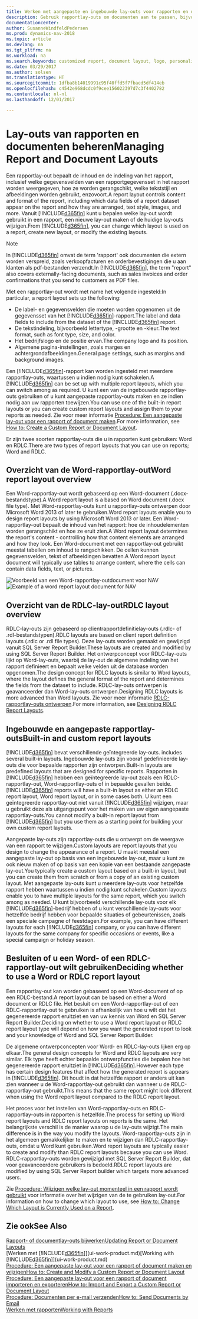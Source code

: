 ```yaml
---
title: Werken met aangepaste en ingebouwde lay-outs voor rapporten en documenten
description: Gebruik rapportlay-outs om documenten aan te passen, bijvoorbeeld om het lettertype of logo aan te passen of pagina-instellingen of PDF-bestanden die u naar klanten verzendt.
documentationcenter: 
author: SusanneWindfeldPedersen
ms.prod: dynamics-nav-2018
ms.topic: article
ms.devlang: na
ms.tgt_pltfrm: na
ms.workload: na
ms.search.keywords: customized report, document layout, logo, personalize
ms.date: 03/29/2017
ms.author: solsen
ms.translationtype: HT
ms.sourcegitcommit: 1dfba8b14019991c95f40ffd5f7fbaed5df414eb
ms.openlocfilehash: c4542e968dcdc0f9cee156022397d7c3f4402782
ms.contentlocale: nl-nl
ms.lasthandoff: 12/01/2017

---
```

# <a name="managing-report-and-document-layouts"></a><span data-ttu-id="dbe3d-103">Lay-outs van rapporten en documenten beheren</span><span class="sxs-lookup"><span data-stu-id="dbe3d-103">Managing Report and Document Layouts</span></span>
<span data-ttu-id="dbe3d-104">Een rapportlay-out bepaalt de inhoud en de indeling van het rapport, inclusief welke gegevensvelden van een rapportgegevensset in het rapport worden weergegeven, hoe ze worden gerangschikt, welke tekststijl en afbeeldingen worden gebruikt, enzovoort.</span><span class="sxs-lookup"><span data-stu-id="dbe3d-104">A report layout controls content and format of the report, including which data fields of a report dataset appear on the report and how they are arranged, text style, images, and more.</span></span> <span data-ttu-id="dbe3d-105">Vanuit [!INCLUDE[d365fin](includes/d365fin_md.md)] kunt u bepalen welke lay-out wordt gebruikt in een rapport, een nieuwe lay-out maken of de huidige lay-outs wijzigen.</span><span class="sxs-lookup"><span data-stu-id="dbe3d-105">From [!INCLUDE[d365fin](includes/d365fin_md.md)], you can change which layout is used on a report, create new layout, or modify the existing layouts.</span></span>

> [!NOTE]  
>   <span data-ttu-id="dbe3d-106">In [!INCLUDE[d365fin](includes/d365fin_md.md)] omvat de term 'rapport' ook documenten die extern worden verspreid, zoals verkoopfacturen en orderbevestigingen die u aan klanten als pdf-bestanden verzendt.</span><span class="sxs-lookup"><span data-stu-id="dbe3d-106">In [!INCLUDE[d365fin](includes/d365fin_md.md)], the term "report" also covers externally-facing documents, such as sales invoices and order confirmations that you send to customers as PDF files.</span></span>

<span data-ttu-id="dbe3d-107">Met een rapportlay-out wordt met name het volgende ingesteld:</span><span class="sxs-lookup"><span data-stu-id="dbe3d-107">In particular, a report layout sets up the following:</span></span>

* <span data-ttu-id="dbe3d-108">De label- en gegevensvelden die moeten worden opgenomen uit de gegevensset van het [!INCLUDE[d365fin](includes/d365fin_md.md)]-rapport.</span><span class="sxs-lookup"><span data-stu-id="dbe3d-108">The label and data fields to include from the dataset of the [!INCLUDE[d365fin](includes/d365fin_md.md)] report.</span></span>
* <span data-ttu-id="dbe3d-109">De tekstindeling, bijvoorbeeld lettertype, -grootte en -kleur.</span><span class="sxs-lookup"><span data-stu-id="dbe3d-109">The text format, such as font type, size, and color.</span></span>
* <span data-ttu-id="dbe3d-110">Het bedrijfslogo en de positie ervan.</span><span class="sxs-lookup"><span data-stu-id="dbe3d-110">The company logo and its position.</span></span>
* <span data-ttu-id="dbe3d-111">Algemene pagina-instellingen, zoals marges en achtergrondafbeeldingen.</span><span class="sxs-lookup"><span data-stu-id="dbe3d-111">General page settings, such as margins and background images.</span></span>

<span data-ttu-id="dbe3d-112">Een [!INCLUDE[d365fin](includes/d365fin_md.md)]-rapport kan worden ingesteld met meerdere rapportlay-outs, waartussen u indien nodig kunt schakelen.</span><span class="sxs-lookup"><span data-stu-id="dbe3d-112">A [!INCLUDE[d365fin](includes/d365fin_md.md)] can be set up with multiple report layouts, which you can switch among as required.</span></span> <span data-ttu-id="dbe3d-113">U kunt een van de ingebouwde rapportlay-outs gebruiken of u kunt aangepaste rapportlay-outs maken en ze indien nodig aan uw rapporten toewijzen.</span><span class="sxs-lookup"><span data-stu-id="dbe3d-113">You can use one of the built-in report layouts or you can create custom report layouts and assign them to your reports as needed.</span></span> <span data-ttu-id="dbe3d-114">Zie voor meer informatie [Procedure: Een aangepaste lay-out voor een rapport of document maken](ui-how-create-custom-report-layout.md).</span><span class="sxs-lookup"><span data-stu-id="dbe3d-114">For more information, see [How to: Create a Custom Report or Document Layout](ui-how-create-custom-report-layout.md).</span></span>

<span data-ttu-id="dbe3d-115">Er zijn twee soorten rapportlay-outs die u in rapporten kunt gebruiken: Word en RDLC.</span><span class="sxs-lookup"><span data-stu-id="dbe3d-115">There are two types of report layouts that you can use on reports; Word and RDLC.</span></span>

## <a name="word-report-layout-overview"></a><span data-ttu-id="dbe3d-116">Overzicht van de Word-rapportlay-out</span><span class="sxs-lookup"><span data-stu-id="dbe3d-116">Word report layout overview</span></span>
<span data-ttu-id="dbe3d-117">Een Word-rapportlay-out wordt gebaseerd op een Word-document (.docx-bestandstype).</span><span class="sxs-lookup"><span data-stu-id="dbe3d-117">A Word report layout is a based on Word document (.docx file type).</span></span> <span data-ttu-id="dbe3d-118">Met Word-rapportlay-outs kunt u rapportlay-outs ontwerpen door Microsoft Word 2013 of later te gebruiken.</span><span class="sxs-lookup"><span data-stu-id="dbe3d-118">Word report layouts enable you to design report layouts by using Microsoft Word 2013 or later.</span></span> <span data-ttu-id="dbe3d-119">Een Word-rapportlay-out bepaalt de inhoud van het rapport: hoe de inhoudelementen worden gerangschikt en hoe ze eruit zien.</span><span class="sxs-lookup"><span data-stu-id="dbe3d-119">A Word report layout determines the report's content - controlling how that content elements are arranged and how they look.</span></span> <span data-ttu-id="dbe3d-120">Een Word-document met een rapportlay-out gebruikt meestal tabellen om inhoud te rangschikken. De cellen kunnen gegevensvelden, tekst of afbeeldingen bevatten.</span><span class="sxs-lookup"><span data-stu-id="dbe3d-120">A Word report layout document will typically use tables to arrange content, where the cells can contain data fields, text, or pictures.</span></span>

 <span data-ttu-id="dbe3d-121">![Voorbeeld van een Word-rapportlay-outdocument voor NAV](media/nav_wordreportlayout_edit_in_word_example.png "NAV_WordReportLayout_Edit_In_Word_Example")</span><span class="sxs-lookup"><span data-stu-id="dbe3d-121">![Example of a word report layout document for NAV](media/nav_wordreportlayout_edit_in_word_example.png "NAV_WordReportLayout_Edit_In_Word_Example")</span></span>  

## <a name="rdlc-layout-overview"></a><span data-ttu-id="dbe3d-122">Overzicht van de RDLC-lay-out</span><span class="sxs-lookup"><span data-stu-id="dbe3d-122">RDLC layout overview</span></span>
<span data-ttu-id="dbe3d-123">RDLC-lay-outs zijn gebaseerd op clientrapportdefinitielay-outs (.rdlc- of .rdl-bestandstypen).</span><span class="sxs-lookup"><span data-stu-id="dbe3d-123">RDLC layouts are based on client report definition layouts (.rdlc or .rdl file types).</span></span> <span data-ttu-id="dbe3d-124">Deze lay-outs worden gemaakt en gewijzigd vanuit SQL Server Report Builder.</span><span class="sxs-lookup"><span data-stu-id="dbe3d-124">These layouts are created and modified by using SQL Server Report Builder.</span></span> <span data-ttu-id="dbe3d-125">Het ontwerpconcept voor RDLC-lay-outs lijkt op Word-lay-outs, waarbij de lay-out de algemene indeling van het rapport definieert en bepaalt welke velden uit de database worden opgenomen.</span><span class="sxs-lookup"><span data-stu-id="dbe3d-125">The design concept for RDLC layouts is similar to Word layouts, where the layout defines the general format of the report and determines the fields from the dataset to include.</span></span> <span data-ttu-id="dbe3d-126">RDLC-lay-outs ontwerpen is geavanceerder dan Word-lay-outs ontwerpen.</span><span class="sxs-lookup"><span data-stu-id="dbe3d-126">Designing RDLC layouts is more advanced than Word layouts.</span></span> <span data-ttu-id="dbe3d-127">Zie voor meer informatie [RDLC-rapportlay-outs ontwerpen](https://msdn.microsoft.com/en-us/dynamics-nav/designing-rdlc-report-layouts).</span><span class="sxs-lookup"><span data-stu-id="dbe3d-127">For more information, see [Designing RDLC Report Layouts](https://msdn.microsoft.com/en-us/dynamics-nav/designing-rdlc-report-layouts).</span></span>

## <a name="built-in-and-custom-report-layouts"></a><span data-ttu-id="dbe3d-128">Ingebouwde en aangepaste rapportlay-outs</span><span class="sxs-lookup"><span data-stu-id="dbe3d-128">Built-in and custom report layouts</span></span>
[!INCLUDE[d365fin](includes/d365fin_md.md)]<span data-ttu-id="dbe3d-129"> bevat verschillende geïntegreerde lay-outs.</span><span class="sxs-lookup"><span data-stu-id="dbe3d-129"> includes several built-in layouts.</span></span> <span data-ttu-id="dbe3d-130">Ingebouwde lay-outs zijn vooraf gedefinieerde lay-outs die voor bepaalde rapporten zijn ontworpen.</span><span class="sxs-lookup"><span data-stu-id="dbe3d-130">Built-in layouts are predefined layouts that are designed for specific reports.</span></span> <span data-ttu-id="dbe3d-131">Rapporten in [!INCLUDE[d365fin](includes/d365fin_md.md)] hebben een geïntegreerde lay-out zoals een RDLC-rapportlay-out, Word-rapportlay-outs of in bepaalde gevallen beide.</span><span class="sxs-lookup"><span data-stu-id="dbe3d-131">[!INCLUDE[d365fin](includes/d365fin_md.md)] reports will have a built-in layout as either an RDLC report layout, Word report layout, or in some cases both.</span></span> <span data-ttu-id="dbe3d-132">U kunt een geïntegreerde rapportlay-out niet vanuit [!INCLUDE[d365fin](includes/d365fin_md.md)] wijzigen, maar u gebruikt deze als uitgangspunt voor het maken van uw eigen aangepaste rapportlay-outs.</span><span class="sxs-lookup"><span data-stu-id="dbe3d-132">You cannot modify a built-in report layout from [!INCLUDE[d365fin](includes/d365fin_md.md)] but you use them as a starting point for building your own custom report layouts.</span></span>

<span data-ttu-id="dbe3d-133">Aangepaste lay-outs zijn rapportlay-outs die u ontwerpt om de weergave van een rapport te wijzigen.</span><span class="sxs-lookup"><span data-stu-id="dbe3d-133">Custom layouts are report layouts that you design to change the appearance of a report.</span></span> <span data-ttu-id="dbe3d-134">U maakt meestal een aangepaste lay-out op basis van een ingebouwde lay-out, maar u kunt ze ook nieuw maken of op basis van een kopie van een bestaande aangepaste lay-out.</span><span class="sxs-lookup"><span data-stu-id="dbe3d-134">You typically create a custom layout based on a built-in layout, but you can create them from scratch or from a copy of an existing custom layout.</span></span> <span data-ttu-id="dbe3d-135">Met aangepaste lay-outs kunt u meerdere lay-outs voor hetzelfde rapport hebben waartussen u indien nodig kunt schakelen.</span><span class="sxs-lookup"><span data-stu-id="dbe3d-135">Custom layouts enable you to have multiple layouts for the same report, which you switch among as needed.</span></span> <span data-ttu-id="dbe3d-136">U kunt bijvoorbeeld verschillende lay-outs voor elk [!INCLUDE[d365fin](includes/d365fin_md.md)]-bedrijf hebben of u kunt verschillende lay-outs voor hetzelfde bedrijf hebben voor bepaalde situaties of gebeurtenissen, zoals een speciale campagne of feestdagen.</span><span class="sxs-lookup"><span data-stu-id="dbe3d-136">For example, you can have different layouts for each [!INCLUDE[d365fin](includes/d365fin_md.md)] company, or you can have different layouts for the same company for specific occasions or events, like a special campaign or holiday season.</span></span>

## <a name="deciding-whether-to-use-a-word-or-rdlc-report-layout"></a><span data-ttu-id="dbe3d-137">Besluiten of u een Word- of een RDLC-rapportlay-out wilt gebruiken</span><span class="sxs-lookup"><span data-stu-id="dbe3d-137">Deciding whether to use a Word or RDLC report layout</span></span>
<span data-ttu-id="dbe3d-138">Een rapportlay-out kan worden gebaseerd op een Word-document of op een RDLC-bestand.</span><span class="sxs-lookup"><span data-stu-id="dbe3d-138">A report layout can be based on either a Word document or RDLC file.</span></span> <span data-ttu-id="dbe3d-139">Het besluit om een Word-rapportlay-out of een RDLC-rapportlay-out te gebruiken is afhankelijk van hoe u wilt dat het gegenereerde rapport eruitziet en van uw kennis van Word en SQL Server Report Builder.</span><span class="sxs-lookup"><span data-stu-id="dbe3d-139">Deciding on whether to use a Word report layout or RDLC report layout type will depend on how you want the generated report to look and your knowledge of Word and SQL Server Report Builder.</span></span>

<span data-ttu-id="dbe3d-140">De algemene ontwerpconcepten voor Word- en RDLC-lay-outs lijken erg op elkaar.</span><span class="sxs-lookup"><span data-stu-id="dbe3d-140">The general design concepts for Word and RDLC layouts are very similar.</span></span> <span data-ttu-id="dbe3d-141">Elk type heeft echter bepaalde ontwerpfuncties die bepalen hoe het gegenereerde rapport eruitziet in [!INCLUDE[d365fin](includes/d365fin_md.md)].</span><span class="sxs-lookup"><span data-stu-id="dbe3d-141">However each type has certain design features that affect how the generated report is appears in [!INCLUDE[d365fin](includes/d365fin_md.md)].</span></span> <span data-ttu-id="dbe3d-142">Dit houdt in dat hetzelfde rapport er anders uit kan zien wanneer u de Word-rapportlay-out gebruikt dan wanneer u de RDLC-rapportlay-out gebruikt.</span><span class="sxs-lookup"><span data-stu-id="dbe3d-142">This means that the same report might look different when using the Word report layout compared to the RDLC report layout.</span></span>

<span data-ttu-id="dbe3d-143">Het proces voor het instellen van Word-rapportlay-outs en RDLC-rapportlay-outs in rapporten is hetzelfde.</span><span class="sxs-lookup"><span data-stu-id="dbe3d-143">The process for setting up Word report layouts and RDLC report layouts on reports is the same.</span></span> <span data-ttu-id="dbe3d-144">Het belangrijkste verschil is de manier waarop u de lay-outs wijzigt.</span><span class="sxs-lookup"><span data-stu-id="dbe3d-144">The main difference is in the way you modify the layouts.</span></span> <span data-ttu-id="dbe3d-145">Word-rapportlay-outs zijn in het algemeen gemakkelijker te maken en te wijzigen dan RDLC-rapportlay-outs, omdat u Word kunt gebruiken.</span><span class="sxs-lookup"><span data-stu-id="dbe3d-145">Word report layouts are typically easier to create and modify than RDLC report layouts because you can use Word.</span></span> <span data-ttu-id="dbe3d-146">RDLC-rapportlay-outs worden gewijzigd met SQL Server Report Builder, dat voor geavanceerdere gebruikers is bedoeld.</span><span class="sxs-lookup"><span data-stu-id="dbe3d-146">RDLC report layouts are modified by using SQL Server Report builder which targets more advanced users.</span></span>

<span data-ttu-id="dbe3d-147">Zie [Procedure: Wijzigen welke lay-out momenteel in een rapport wordt gebruikt](ui-how-change-layout-currently-used-report.md) voor informatie over het wijzigen van de te gebruiken lay-out.</span><span class="sxs-lookup"><span data-stu-id="dbe3d-147">For information on how to change which layout to use, see [How to: Change Which Layout is Currently Used on a Report](ui-how-change-layout-currently-used-report.md).</span></span>

## <a name="see-also"></a><span data-ttu-id="dbe3d-148">Zie ook</span><span class="sxs-lookup"><span data-stu-id="dbe3d-148">See Also</span></span>
[<span data-ttu-id="dbe3d-149">Rapport- of documentlay-outs bijwerken</span><span class="sxs-lookup"><span data-stu-id="dbe3d-149">Updating Report or Document Layouts</span></span>](ui-update-report-layouts.md)  
<span data-ttu-id="dbe3d-150">[Werken met [!INCLUDE[d365fin](includes/d365fin_md.md)]](ui-work-product.md)</span><span class="sxs-lookup"><span data-stu-id="dbe3d-150">[Working with [!INCLUDE[d365fin](includes/d365fin_md.md)]](ui-work-product.md)</span></span>  
[<span data-ttu-id="dbe3d-151">Procedure: Een aangepaste lay-out voor een rapport of document maken en wijzigen</span><span class="sxs-lookup"><span data-stu-id="dbe3d-151">How to: Create and Modify a Custom Report or Document Layout</span></span>](ui-how-create-custom-report-layout.md)  
[<span data-ttu-id="dbe3d-152">Procedure: Een aangepaste lay-out voor een rapport of document importeren en exporteren</span><span class="sxs-lookup"><span data-stu-id="dbe3d-152">How to: Import and Export a Custom Report or Document Layout</span></span>](ui-how-import-and-export-report-layout.md)  
[<span data-ttu-id="dbe3d-153">Procedure: Documenten per e-mail verzenden</span><span class="sxs-lookup"><span data-stu-id="dbe3d-153">How to: Send Documents by Email</span></span>](ui-how-send-documents-email.md)  
[<span data-ttu-id="dbe3d-154">Werken met rapporten</span><span class="sxs-lookup"><span data-stu-id="dbe3d-154">Working with Reports</span></span>](ui-work-report.md)  


